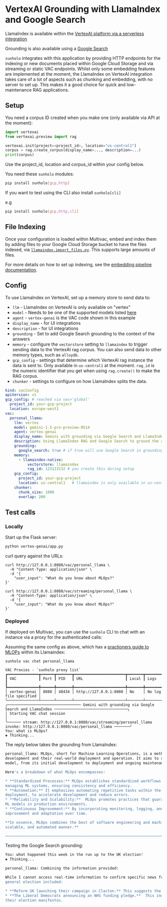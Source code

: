 # VertexAI Grounding with LlamaIndex and Google Search

LlamaIndex is available within the [VertexAI platform via a serverless integration](https://cloud.google.com/vertex-ai/generative-ai/docs/model-reference/rag-api)

Grounding is also available using a [Google Search](https://cloud.google.com/vertex-ai/generative-ai/docs/multimodal/ground-gemini#ground-gemini-web-python_vertex_ai_sdk)

`sunholo` integrates with this application by providing HTTP endpoints for the indexing or new documents placed within Google Cloud Storage and via streaming or static VAC endpoints.  Whilst only some embedding features are implemented at the moment, the LlamaIndex on VertexAI integration takes care of a lot of aspects such as chunking and embedding, with no server to set up.  This makes it a good choice for quick and low-maintenance RAG applications.

## Setup

You need a corpus ID created when you make one (only available via API at the moment):

```python
import vertexai
from vertexai.preview import rag

vertexai.init(project=<project_id>, location="us-central1")
corpus = rag.create_corpus(display_name=..., description=...)
print(corpus)
```

Use the project_id, location and corpus_id within your config below.

You need these `sunholo` modules:

```sh
pip install sunholo[gcp,http]
```

If you want to test using the CLI also install `sunholo[cli]`

e.g

```sh
pip install sunholo[gcp,http,cli]
```

## File Indexing

Once your configuration is loaded within Multivac, embed and index them by adding files to your Google Cloud Storage bucket to have the files indexed, via [`llamaindex.import_files.py`](../sunholo/llamaindex/import_files).  This supports large amounts of files.

For more details on how to set up indexing, see the [embedding pipeline documentation](../howto/embedding).

## Config

To use LlamaIndex on VertexAI, set up a memory store to send data to:

* `llm` - LlamaIndex on VertexAI is only available on "vertex"
* `model` - Needs to be one of the supported models listed [here](https://cloud.google.com/vertex-ai/generative-ai/docs/model-reference/rag-api)
* `agent` - `vertex-genai` is the VAC code shown in this example
* `display_name` - for UI integrations
* `description` - for UI integrations
* `grounding` - Set to add Google Search grounding to the context of the answers
* `memory` - configure the `vectorstore` setting to `llamaindex` to trigger sending data to the VertexAI rag corpus.  You can also send data to other memory types, such as `alloydb`.
* `gcp_config` - settings that determine which VertexAI rag instance the data is sent to.  Only available in `us-central1` at the moment.  `rag_id` is the numeric identifier that you get when using `rag.create()` to make the RAG corpus.
* `chunker` - settings to configure on how LlamaIndex splits the data.

```yaml
kind: vacConfig
apiVersion: v1
gcp_config: # reached via vac='global'
  project_id: your-gcp-project
  location: europe-west1
vac:  
  personal_llama:
    llm: vertex
    model: gemini-1.5-pro-preview-0514
    agent: vertex-genai
    display_name: Gemini with grounding via Google Search and LlamaIndex
    description: Using LlamaIndex RAG and Google Search to ground the answers
    grounding:
      google_search: true # if true will use Google Search in grounding results
    memory:
      - llamaindex-native:
          vectorstore: llamaindex
          rag_id: 123123132 # you create this during setup
    gcp_config:
      project_id: your-gcp-project
      location: us-central1   # llamaindex is only available in us-central1 atm
    chunker:
      chunk_size: 1000
      overlap: 200
```

## Test calls

### Locally

Start up the Flask server:

```sh
python vertex-genai/app.py
```

curl query against the URLs:

```shell
curl http://127.0.0.1:8080/vac/personal_llama \
  -H "Content-Type: application/json" \
  -d '{
    "user_input": "What do you know about MLOps?"
}'

curl http://127.0.0.1:8080/vac/streaming/personal_llama \
  -H "Content-Type: application/json" \
  -d '{
    "user_input": "What do you know about MLOps?"
}'
```

### Deployed

If deployed on Multivac, you can use the `sunholo` CLI to chat with an instance via a proxy for the authenticated calls:

Assuming the same config as above, which has a [practioners guide to MLOPs](https://services.google.com/fh/files/misc/practitioners_guide_to_mlops_whitepaper.pdf) within its Llamaindex:

```shell
sunholo vac chat personal_llama  

VAC Proxies - `sunholo proxy list`                           
┏━━━━━━━━━━━━━━┳━━━━━━┳━━━━━━━┳━━━━━━━━━━━━━━━━━━━━━━━┳━━━━━━━┳━━━━━━━━━━━━━━━━━━━━━━━┓
┃ VAC          ┃ Port ┃ PID   ┃ URL                   ┃ Local ┃ Logs                  ┃
┡━━━━━━━━━━━━━━╇━━━━━━╇━━━━━━━╇━━━━━━━━━━━━━━━━━━━━━━━╇━━━━━━━╇━━━━━━━━━━━━━━━━━━━━━━━┩
│ vertex-genai │ 8080 │ 48434 │ http://127.0.0.1:8080 │ No    │ No log file specified │
└──────────────┴──────┴───────┴───────────────────────┴───────┴───────────────────────┘
╭───────────────────────────────── Gemini with grounding via Google Search and LlamaIndex ─────────────────────────────────╮
│ Starting VAC chat session                                                                                                │
╰────── stream: http://127.0.0.1:8080/vac/streaming/personal_llama invoke: http://127.0.0.1:8080/vac/personal_llama ───────╯
You: what is MLOps?
✺ Thinking...
```

The reply below takes the grounding from LlamaIndex:

```bash
personal_llama: MLOps, short for Machine Learning Operations, is a methodology bridging the gap between machine learning application 
development and their real-world deployment and operation. It aims to streamline and automate the entire lifecycle of an ML 
model, from its initial development to deployment and ongoing maintenance. 

Here's a breakdown of what MLOps encompasses:

* **Standardized Processes:** MLOps establishes standardized workflows and best practices for building, deploying, and 
managing ML systems, ensuring consistency and efficiency.
* **Automation:** It emphasizes automating repetitive tasks within the ML lifecycle, like model training, testing, and 
deployment, to accelerate development and reduce errors.
* **Reliability and Scalability:**  MLOps promotes practices that guarantee the reliability, scalability, and performance of
ML models in production environments. 
* **Continuous Improvement:** By incorporating monitoring, logging, and feedback mechanisms, MLOps enables continuous model 
improvement and adaptation over time.

**In essence, MLOps combines the best of software engineering and machine learning to deliver ML solutions in a robust, 
scalable, and automated manner.** 

────────────────────────────────────────────────────────────────────────────────────────────────────────────────────────────
```

Testing the Google Search grounding:

```bash
You: what happened this week in the run up to the UK election?
✺ Thinking...

personal_llama: Combining the information provided:

While I cannot access real-time information to confirm specific news from last week, it's likely that news regarding the UK 
general election included:

* **Reform UK launching their campaign in Clacton.** This suggests the party is actively campaigning in specific areas.
* **The Liberal Democrats announcing an NHS funding pledge.**  This indicates parties are revealing key policy points in 
their election manifestos. 
```
